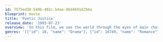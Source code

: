 ```yaml
---
id: 7575ed38-540b-402c-b4ae-86d46914294a
blueprint: movie
title: 'Poetic Justice'
release_date: '1993-07-23'
overview: 'In this film, we see the world through the eyes of main character Justice, a young African-American poet. A mail carrier invites a few friends along for a long overnight delivery run.'
genres: '[{"id": 18, "name": "Drama"}, {"id": 10749, "name": "Romance"}]'
---
```

